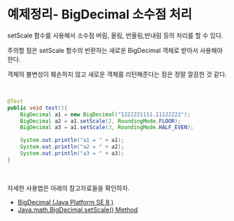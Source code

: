 # 예제정리- BigDecimal 소수점 처리

setScale 함수를 사용해서 소수점 버림, 올림, 반올림,반내림 등의 처리를 할 수 있다.<br>

주의할 점은 setScale 함수의 반환하는 새로운 BigDecimal 객체로 받아서 사용해야 한다.<br>

객체의 불변성이 훼손하지 않고 새로운 객체를 리턴해준다는 점은 정말 깔끔한 것 같다.<br>

<br>

```java
@Test
public void test(){
    BigDecimal a1 = new BigDecimal("1222221111.11122222");
    BigDecimal a2 = a1.setScale(2, RoundingMode.FLOOR);
    BigDecimal a3 = a1.setScale(3, RoundingMode.HALF_EVEN);

    System.out.println("a1 = " + a1);
    System.out.println("a2 = " + a2);
    System.out.println("a3 = " + a3);
}
```

<br>

자세한 사용법은 아래의 참고자료들을 확인하자.

- [BigDecimal (Java Platform SE 8 )](https://docs.oracle.com/javase/8/docs/api/java/math/BigDecimal.html)
- [Java.math.BigDecimal.setScale() Method](https://www.tutorialspoint.com/java/math/bigdecimal_setscale_rm_roundingmode.htm)

<br>

